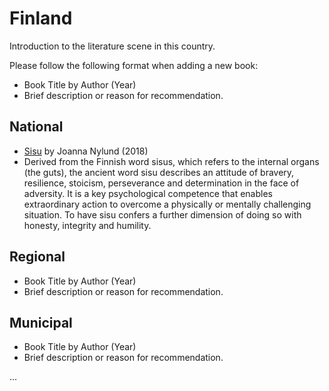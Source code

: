 # Finland

Introduction to the literature scene in this country.

Please follow the following format when adding a new book:

- Book Title by Author (Year)
- Brief description or reason for recommendation.

## National

- [Sisu](https://www.goodreads.com/book/show/36205181-sisu) by Joanna Nylund (2018)
- Derived from the Finnish word sisus, which refers to the internal organs (the guts), the ancient word sisu describes an attitude of bravery, resilience, stoicism, perseverance and determination in the face of adversity. It is a key psychological competence that enables extraordinary action to overcome a physically or mentally challenging situation. To have sisu confers a further dimension of doing so with honesty, integrity and humility.

## Regional

- Book Title by Author (Year)
- Brief description or reason for recommendation.

## Municipal

- Book Title by Author (Year)
- Brief description or reason for recommendation.

...
